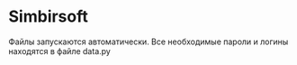 # Simbirsoft

Файлы запускаются автоматически. Все необходимые пароли и логины находятся в файле data.py
